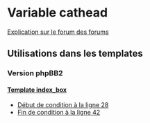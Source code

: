 # Variable cathead
[Explication sur le forum des forums](http://forum.forumactif.com/t294113-listing-des-variables#cathead)
## Utilisations dans les templates
### Version phpBB2
#### [Template index_box](subsilver/index_box.md)
* [Début de condition à la ligne 28](../subsilver/index_box.tpl#L28)
* [Fin de condition à la ligne 42](../subsilver/index_box.tpl#L42)